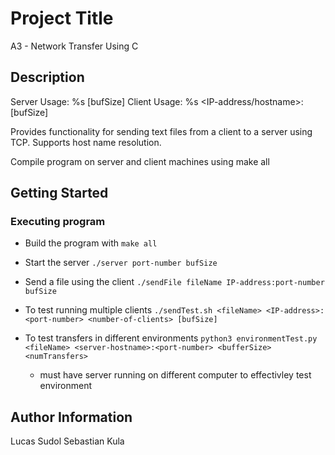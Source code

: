 # Project Title
A3 - Network Transfer Using C

## Description
Server Usage: %s <port-number> [bufSize]
Client Usage: %s <fileName> <IP-address/hostname>:<port-number> [bufSize]

Provides functionality for sending text files from a client to a server using TCP.
Supports host name resolution.

Compile program on server and client machines using make all

## Getting Started

### Executing program
* Build the program with `make all`

* Start the server `./server port-number bufSize`

* Send a file using the client `./sendFile fileName IP-address:port-number bufSize`

* To test running multiple clients `./sendTest.sh <fileName> <IP-address>:<port-number> <number-of-clients> [bufSize]`

* To test transfers in different environments `python3 environmentTest.py <fileName> <server-hostname>:<port-number> <bufferSize> <numTransfers>`
    * must have server running on different computer to effectivley test environment

## Author Information
Lucas Sudol
Sebastian Kula




